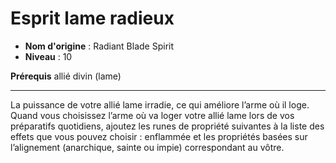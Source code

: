 # Esprit lame radieux

 * **Nom d'origine** : Radiant Blade Spirit
 * **Niveau** : 10


<p><strong>Prérequis</strong> allié divin (lame)</p>
<hr>
<p>La puissance de votre allié lame irradie, ce qui améliore l’arme où il loge. Quand vous choisissez l’arme où va loger votre allié lame lors de vos préparatifs quotidiens, ajoutez les runes de propriété suivantes à la liste des effets que vous pouvez choisir : enflammée et les propriétés basées sur l’alignement (anarchique, sainte ou impie) correspondant au vôtre.</p>
